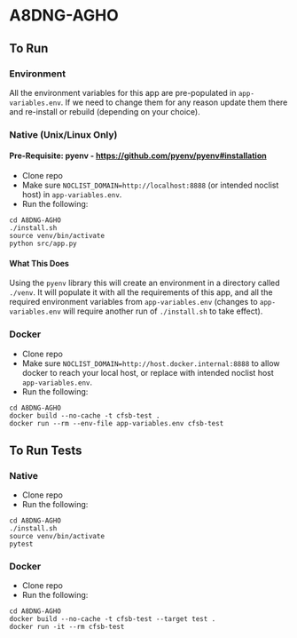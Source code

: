 # A8DNG-AGHO

## To Run
### Environment
All the environment variables for this app are pre-populated in `app-variables.env`.  If we need to change them for
any reason update them there and re-install or rebuild (depending on your choice).
### Native (Unix/Linux Only)
#### Pre-Requisite: pyenv - https://github.com/pyenv/pyenv#installation
- Clone repo
- Make sure `NOCLIST_DOMAIN=http://localhost:8888` (or intended noclist host) in `app-variables.env`.
- Run the following:
```shell
cd A8DNG-AGHO
./install.sh
source venv/bin/activate
python src/app.py
```
#### What This Does
Using the `pyenv` library this will create an environment in a directory called `./venv`.  It will populate it with all
the requirements of this app, and all the required environment variables from `app-variables.env` (changes to
`app-variables.env` will require another run of `./install.sh` to take effect).

### Docker
- Clone repo
- Make sure `NOCLIST_DOMAIN=http://host.docker.internal:8888` to allow docker to reach your local host, or replace
  with intended noclist host `app-variables.env`.
- Run the following:
```shell
cd A8DNG-AGHO
docker build --no-cache -t cfsb-test .
docker run --rm --env-file app-variables.env cfsb-test
```

## To Run Tests
### Native
- Clone repo
- Run the following:
```shell
cd A8DNG-AGHO
./install.sh
source venv/bin/activate
pytest
```
### Docker
- Clone repo
- Run the following:
```shell
cd A8DNG-AGHO
docker build --no-cache -t cfsb-test --target test .
docker run -it --rm cfsb-test
```
